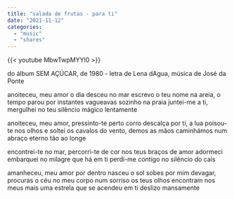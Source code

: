 ```yaml
---
title: "salada de frutas - para ti"
date: "2021-11-12"
categories:
  - "music"
  - "shares"
---
```


{{< youtube MbwTwpMYYl0 >}}

do álbum SEM AÇÚCAR, de 1980 - letra de Lena dAgua, música de José da Ponte

anoiteceu, meu amor o dia desceu no mar
escrevo o teu nome na areia, o tempo parou por instantes
vagueavas sozinho na praia
juntei-me a ti, mergulhei no teu silêncio mágico
lentamente

anoiteceu, meu amor, pressinto-te perto
corro descalça por ti, a lua poisou-te nos olhos
e soltei os cavalos do vento, demos as mãos
caminhámos num abraço eterno
tão ao longe

encontrei-te no mar, percorri-te de cor
nos teus braços de amor adormeci
embarquei no milagre que há em ti
perdi-me contigo no silêncio do cais

amanheceu, meu amor
por dentro nasceu o sol
sobes por mim devagar, procuras o céu no meu corpo
num sorriso os teus olhos encontram nos meus
mais uma estrela que se acendeu
em ti deslizo mansamente
